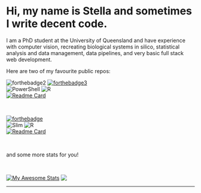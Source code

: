 
# Hi, my name is Stella and sometimes I write decent code.
I am a PhD student at the University of Queensland and have experience with computer vision, recreating biological systems in silico, statistical analysis and data management, data pipelines, and very basic full stack web development.

Here are two of my favourite public repos:

![forthebadge2](https://img.shields.io/badge/Made_with-Love-orange?style=for-the-badge&labelColor=red) [![forthebadge3](https://img.shields.io/badge/Open_Source-orange?style=for-the-badge&labelColor=red
)](https://forthebadge.com)
<br>
![PowerShell](https://img.shields.io/badge/PowerShell-%235391FE.svg?style=for-the-badge&logo=powershell&logoColor=white) ![R](https://img.shields.io/badge/r-%23276DC3.svg?style=for-the-badge&logo=r&logoColor=white)
<br>
[![Readme Card](https://github-readme-stats.vercel.app/api/pin/?username=sknief&repo=RespirometryAnalysis&theme=dracula)](https://github.com/sknief/RespirometryAnalysis)

<br>

[![forthebadge](https://img.shields.io/badge/Made_with-Resentment-orange?style=for-the-badge&labelColor=red)](https://forthebadge.com) 
<br>
 ![Slim](https://img.shields.io/badge/Made%20with-SLiM-br?style=for-the-badge&logo=appveyor) ![R](https://img.shields.io/badge/r-%23276DC3.svg?style=for-the-badge&logo=r&logoColor=white)
<br>
[![Readme Card](https://github-readme-stats.vercel.app/api/pin/?username=sknief&repo=honours&theme=dracula)](https://github.com/sknief/honours)

<br>

and some more stats for you!

<br>

[![My Awesome Stats](https://awesome-github-stats.azurewebsites.net/user-stats/sknief?cardType=github&theme=dracula&preferLogin=false)](https://git.io/awesome-stats-card)
<a href="https://github.com/anuraghazra/convoychat">
  <img align="top" src="https://github-readme-stats.vercel.app/api/top-langs/?username=sknief&layout=compact&theme=dracula" />
</a>

----

<!--- ![shields.io](https://img.shields.io/badge/Fuck%20it-It%20works-blue?style=for-the-badge&logo=appveyor?logoWidth=360)  [![forthebadge](https://forthebadge.com/images/badges/made-with-out-pants.svg)](https://forthebadge.com) 

(https://img.shields.io/badge/Made_with-Love-orange?style=for-the-badge&labelColor=red) 

--->



<!--
🔭 I’m currently working on the first chapter of my PhD! I am looking at the energetic requirements of an immune response in fish. <br/>
😄 My pronouns are She/They. <br/>
🌱 I’m currently learning Javascript. <br/>
🦑 I'm confident in R, Eidos, Shell, Powershell, LaTeX and Papyrus. <br/>


<br/>

📫 How to reach me: through the twitter linked to my profile.<br/>
⚡ Fun fact: you can support me and my work by buying me a coffee through Ko-fi! <br/>

**sknief/sknief** is a ✨ _special_ ✨ repository because its `README.md` (this file) appears on your GitHub profile.

Here are some ideas to get you started:
<br/>

- 🔭 I’m currently working on ...
- 🌱 I’m currently learning ...
- 👯 I’m looking to collaborate on ...
- 🤔 I’m looking for help with ...
- 💬 Ask me about ...
- 📫 How to reach me: ...
- 😄 Pronouns: ...
- ⚡ Fun fact: ...
-->
